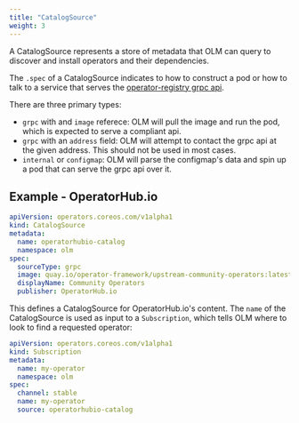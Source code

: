 ```yaml
---
title: "CatalogSource"
weight: 3
---
```


A CatalogSource represents a store of metadata that OLM can query to discover and install operators and their dependencies.

The `.spec` of a CatalogSource indicates to how to construct a pod or how to talk to a service that serves the [operator-registry grpc api](/docs/operator-registry). 

There are three primary types:

 - `grpc` with and `image` referece: OLM will pull the image and run the pod, which is expected to serve a compliant api.
 - `grpc` with an `address` field: OLM will attempt to contact the grpc api at the given address. This should not be used in most cases.
 - `internal` or `configmap`: OLM will parse the configmap's data and spin up a pod that can serve the grpc api over it.

## Example - OperatorHub.io

```yaml
apiVersion: operators.coreos.com/v1alpha1
kind: CatalogSource
metadata:
  name: operatorhubio-catalog
  namespace: olm
spec:
  sourceType: grpc
  image: quay.io/operator-framework/upstream-community-operators:latest
  displayName: Community Operators
  publisher: OperatorHub.io
```

This defines a CatalogSource for OperatorHub.io's content. The `name` of the CatalogSource is used as input to a `Subscription`, which tells OLM where to look to find a requested operator:

```yaml
apiVersion: operators.coreos.com/v1alpha1
kind: Subscription
metadata:
  name: my-operator
  namespace: olm
spec:
  channel: stable
  name: my-operator
  source: operatorhubio-catalog
```